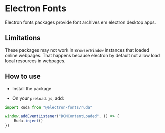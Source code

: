 # Electron Fonts

Electron fonts packages provide font archives em electron desktop apps.

## Limitations

These packages may not work in `BrowserWindow` instances that loaded online webpages. That happens because electron by default not allow load local resources in webpages.

## How to use

* Install the package

* On your `preload.js`, add:

```ts
import Ruda from "@electron-fonts/ruda"

window.addEventListener("DOMContentLoaded", () => {
    Ruda.inject()
})
```